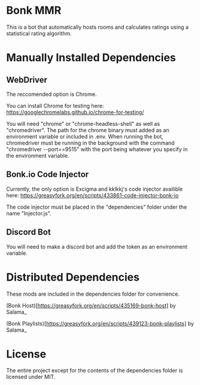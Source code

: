 # Bonk MMR

This is a bot that automatically hosts rooms and calculates ratings using a statistical rating algorithm.

# Manually Installed Dependencies

## WebDriver

The reccomended option is Chrome.

You can install Chrome for testing here: https://googlechromelabs.github.io/chrome-for-testing/

You will need "chrome" or "chrome-headless-shell" as well as "chromedriver". The path for the chrome binary must added as an environment variable or included in .env. When running the bot, chromedriver must be running in the background with the command "chromedriver --port==9515" with the port being whatever you specify in the environment variable.

## Bonk.io Code Injector

Currently, the only option is Excigma and kklkkj's code injector availible here: https://greasyfork.org/en/scripts/433861-code-injector-bonk-io

The code injector must be placed in the "dependencies" folder under the name "Injector.js".

## Discord Bot

You will need to make a discord bot and add the token as an environment variable.

# Distributed Dependencies

These mods are included in the dependencies folder for convenience.

(Bonk Host)[https://greasyfork.org/en/scripts/435169-bonk-host] by Salama_

(Bonk Playlists)[https://greasyfork.org/en/scripts/439123-bonk-playlists] by Salama_

# License

The entire project except for the contents of the dependencies folder is licensed under MIT.
